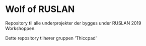# Wolf of RUSLAN
Repository til alle underprojekter der bygges under RUSLAN 2019 Workshoppen. 

Dette repository tilhører gruppen 'Thiccpad'
